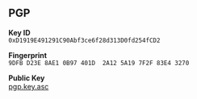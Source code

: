 ## PGP

**Key ID**  
`0xD1919E491291C90Abf3ce6f28d313D0fd254fCD2`

**Fingerprint**  
`9DFB D23E 8AE1 0B97 401D  2A12 5A19 7F2F 83E4 3270`

**Public Key**  
[pgp.key.asc](./pgp.key.asc)
